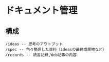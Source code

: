 # ドキュメント管理

## 構成

```
/ideas -- 思考のアウトプット
/spec -- 色々整理した資料（ideasの最終成果物など）
/records -- 読書記録,Web記事の内容
```

